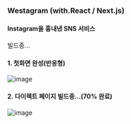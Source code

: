 ### Westagram (with.React / Next.js)

#### Instagram을 흉내낸 SNS 서비스

빌드중...

#### 1. 첫화면 완성(반응형)
![image](https://user-images.githubusercontent.com/61128538/165771464-0e604cd1-ad7f-471c-bae5-1df241ea7c86.png)

#### 2. 다이렉트 페이지 빌드중...(70% 완료)
![image](https://user-images.githubusercontent.com/61128538/165771711-cd31058b-3bdf-4364-b88e-75a57a86bf18.png)
